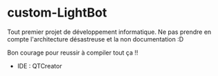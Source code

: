 # custom-LightBot

Tout premier projet de développement informatique. Ne pas prendre en compte l'architecture désastreuse et la non documentation :D 

Bon courage pour reussir à compiler tout ça !!

- IDE : QTCreator
